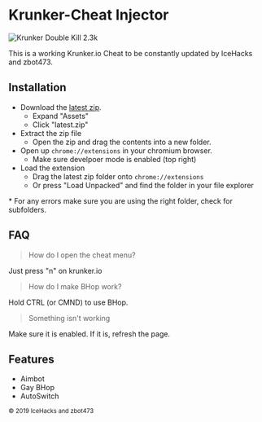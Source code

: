 # Krunker-Cheat Injector
![Krunker Double Kill 2.3k](https://cdn.discordapp.com/attachments/622241775528050701/632422469403410443/screenshot.png)

This is a working Krunker.io Cheat to be constantly updated by IceHacks and zbot473.

## Installation
- Download the [latest zip](https://github.com/IceHacks/KrunkerCheatInjector/releases/latest).
  - Expand "Assets"
  - Click "latest.zip"
- Extract the zip file
  - Open the zip and drag the contents into a new folder.
- Open up `chrome://extensions` in your chromium browser.
  - Make sure develpoer mode is enabled (top right)
- Load the extension
  - Drag the latest zip folder onto `chrome://extensions`
  - Or press "Load Unpacked" and find the folder in your file explorer
  
\* For any errors make sure you are using the right folder, check for subfolders.

## FAQ
> How do I open the cheat menu?

Just press "n" on krunker.io

> How do I make BHop work?

Hold CTRL (or CMND) to use BHop.

> Something isn't working

Make sure it is enabled. If it is, refresh the page.

## Features
- Aimbot
- Gay BHop
- AutoSwitch

<sub>© 2019 IceHacks and zbot473</sub>
